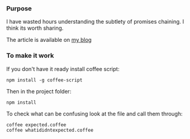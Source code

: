 ### Purpose

I have wasted hours understanding the subtlety of promises chaining. I think its
worth sharing.

The article is available on [my blog](http://thedarkside.frantzmiccoli.com/tricks/2014/07/22/ambiguous-asynchronous-chaining-promises.html)

### To make it work

If you don't have it ready install coffee script:

    npm install -g coffee-script

Then in the project folder:

    npm install

To check what can be confusing look at the file and call them through:

    coffee expected.coffee
    coffee whatididntexpected.coffee

